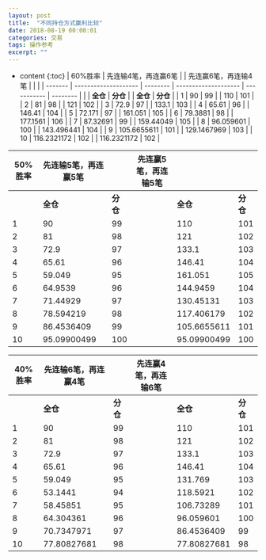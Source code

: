 ```yaml
---
layout: post
title:  "不同持仓方式赢利比较"
date: 2018-08-19 00:00:01
categories: 交易
tags: 操作参考
excerpt: ""
---
```


* content
{:toc}
| 60%胜率 | 先连输4笔，再连赢6笔 |          | 先连赢6笔，再连输4笔 |             |          |
| ------- | -------------------- | -------- | -------------------- | ----------- | -------- |
|         | **全仓**             | **分仓** |                      | **全仓**    | **分仓** |
| 1       | 90                   | 99       |                      | 110         | 101      |
| 2       | 81                   | 98       |                      | 121         | 102      |
| 3       | 72.9                 | 97       |                      | 133.1       | 103      |
| 4       | 65.61                | 96       |                      | 146.41      | 104      |
| 5       | 72.171               | 97       |                      | 161.051     | 105      |
| 6       | 79.3881              | 98       |                      | 177.1561    | 106      |
| 7       | 87.32691             | 99       |                      | 159.44049   | 105      |
| 8       | 96.059601            | 100      |                      | 143.496441  | 104      |
| 9       | 105.6655611          | 101      |                      | 129.1467969 | 103      |
| 10      | 116.2321172          | 102      |                      | 116.2321172 | 102      |

| 50%胜率 | 先连输5笔，再连赢5笔 |          | 先连赢5笔，再连输5笔 |             |          |
| ------- | -------------------- | -------- | -------------------- | ----------- | -------- |
|         | **全仓**             | **分仓** |                      | **全仓**    | **分仓** |
| 1       | 90                   | 99       |                      | 110         | 101      |
| 2       | 81                   | 98       |                      | 121         | 102      |
| 3       | 72.9                 | 97       |                      | 133.1       | 103      |
| 4       | 65.61                | 96       |                      | 146.41      | 104      |
| 5       | 59.049               | 95       |                      | 161.051     | 105      |
| 6       | 64.9539              | 96       |                      | 144.9459    | 104      |
| 7       | 71.44929             | 97       |                      | 130.45131   | 103      |
| 8       | 78.594219            | 98       |                      | 117.406179  | 102      |
| 9       | 86.4536409           | 99       |                      | 105.6655611 | 101      |
| 10      | 95.09900499          | 100      |                      | 95.09900499 | 100      |

| 40%胜率 | 先连输6笔，再连赢4笔 |          | 先连赢4笔，再连输6笔 |             |          |
| ------- | -------------------- | -------- | -------------------- | ----------- | -------- |
|         | **全仓**             | **分仓** |                      | **全仓**    | **分仓** |
| 1       | 90                   | 99       |                      | 110         | 101      |
| 2       | 81                   | 98       |                      | 121         | 102      |
| 3       | 72.9                 | 97       |                      | 133.1       | 103      |
| 4       | 65.61                | 96       |                      | 146.41      | 104      |
| 5       | 59.049               | 95       |                      | 131.769     | 103      |
| 6       | 53.1441              | 94       |                      | 118.5921    | 102      |
| 7       | 58.45851             | 95       |                      | 106.73289   | 101      |
| 8       | 64.304361            | 96       |                      | 96.059601   | 100      |
| 9       | 70.7347971           | 97       |                      | 86.4536409  | 99       |
| 10      | 77.80827681          | 98       |                      | 77.80827681 | 98       |


